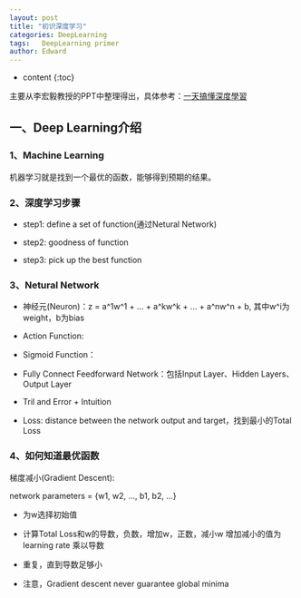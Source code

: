 ```yaml
---
layout: post
title: "初识深度学习"
categories: DeepLearning
tags:   DeepLearning primer
author: Edward
---
```


* content
{:toc}

主要从李宏毅教授的PPT中整理得出，具体参考：[一天搞懂深度學習](https://link.zhihu.com/?target=http%3A//www.slideshare.net/tw_dsconf/ss-62245351%3Fqid%3D108adce3-2c3d-4758-a830-95d0a57e46bc%26v%3D%26b%3D%26from_search%3D3)




## 一、Deep Learning介绍

### 1、Machine Learning

机器学习就是找到一个最优的函数，能够得到预期的结果。

### 2、深度学习步骤

- step1: define a set of function(通过Netural Network)

- step2: goodness of function

- step3: pick up the best function

### 3、Netural Network

- 神经元(Neuron)：z = a^1w^1 + ... + a^kw^k + ... + a^nw^n + b,
其中w^i为weight，b为bias

- Action Function:

- Sigmoid Function：

- Fully Connect Feedforward Network：包括Input Layer、Hidden Layers、Output Layer

- Tril and Error + Intuition

- Loss: distance between the network output and target，找到最小的Total Loss

### 4、如何知道最优函数

梯度减小(Gradient Descent):

network parameters = {w1, w2, ..., b1, b2, ...}

- 为w选择初始值

- 计算Total Loss和w的导数，负数，增加w，正数，减小w
增加减小的值为learning rate 乘以导数

- 重复，直到导数足够小

- 注意，Gradient descent never guarantee global minima
